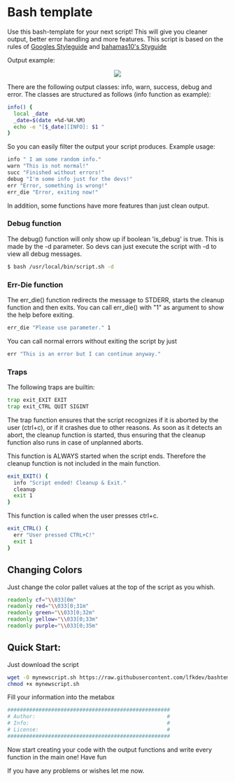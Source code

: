 # Bash template
Use this bash-template for your next script! This will give you cleaner output, better error handling and more features.
This script is based on the rules of 
[Googles Styleguide](https://google.github.io/styleguide/shell.xml)
and 
[bahamas10's Styguide](https://github.com/bahamas10/bash-style-guide)

Output example:
<p align="center">
  <img src="https://s18.directupload.net/images/190518/92au6td4.png">
</p>

There are the following output classes: info, warn, success, debug and error.
The classes are structured as follows (info function as example):
```bash
info() {
  local _date
  _date=$(date +%d-%H.%M)
  echo -e "[$_date][INFO]: $1 "
} 
```

So you can easily filter the output your script produces.
Example usage:
```bash
info " I am some random info."
warn "This is not normal!"
succ "Finished without errors!"
debug "I'm some info just for the devs!"
err "Error, something is wrong!"
err_die "Error, exiting now!"
```

In addition, some functions have more features than just clean output.
### Debug function
The debug() function will only show up if boolean 'is_debug' is true. This is made by the -d parameter. So devs can just execute the script with -d to view all debug messages.
```bash
$ bash /usr/local/bin/script.sh -d
```
### Err-Die function
The err_die() function redirects the message to STDERR, 
starts the cleanup function and then exits.
You can call err_die() with "1" as argument to show the help before exiting.
```bash
err_die "Please use parameter." 1
```
You can call normal errors without exiting the script by just 
```bash
err "This is an error but I can continue anyway."
```

### Traps
The following traps are builtin:
```bash
trap exit_EXIT EXIT
trap exit_CTRL QUIT SIGINT
```
The trap function ensures that the script recognizes if it is aborted by the user (ctrl+c), or if it crashes due to other reasons.
As soon as it detects an abort, the cleanup function is started, thus ensuring that the cleanup function also runs in case of unplanned aborts.

This function is ALWAYS started when the script ends. Therefore the cleanup function is not included in the main function.
```bash
exit_EXIT() {
  info "Script ended! Cleanup & Exit."
  cleanup
  exit 1
}
```

This function is called when the user presses ctrl+c.
```bash
exit_CTRL() {
  err "User pressed CTRL+C!"
  exit 1
}
```

## Changing Colors
Just change the color pallet values at the top of the script as you whish.
```bash
readonly cf="\\033[0m"
readonly red="\\033[0;31m"
readonly green="\\033[0;32m"
readonly yellow="\\033[0;33m"
readonly purple="\\033[0;35m"
```

## Quick Start:
Just download the script
```bash
wget -O mynewscript.sh https://raw.githubusercontent.com/lfkdev/bashtemplate/master/template_script.bash
chmod +x mynewscript.sh
```

Fill your information into the metabox
```bash
####################################################
# Author:                                          #
# Info:                                            #
# License:                                         #
####################################################
```

Now start creating your code with the output functions and write every function in the main one! Have fun

If you have any problems or wishes let me now.
